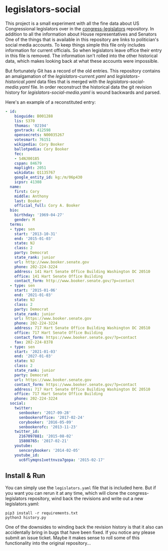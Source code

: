 # legislators-social

This project is a small experiment with all the fine data about US
Congressional legislators over in the [congress-legislators] repository. In
addition to all the information about House representatives and Senators One of
the things that is available in this repository are links to politician's
social media accounts. To keep things simple this file only includes
information for current officials. So when legislators leave office their entry
in this file is removed. The information isn't rolled into the other historical
data, which makes looking back at what these accounts were impossible.

But fortunately Git has a record of the old entries. This repository contains
an amalgamation of the *legislators-current.yaml* and
*legislators-historical.yaml* data files that is merged with the
*legislators-social-media.yaml* file. In order reconstruct the historical data
the git revision history for *legislators-social-media.yaml* is wound backwards
and parsed.

Here's an example of a reconstituted entry:

```yaml
- id:
    bioguide: B001288
    lis: S370
    thomas: '02194'
    govtrack: 412598
    opensecrets: N00035267
    votesmart: 76151
    wikipedia: Cory Booker
    ballotpedia: Cory Booker
    fec:
    - S4NJ00185
    cspan: 84679
    maplight: 2051
    wikidata: Q1135767
    google_entity_id: kg:/m/06p430
    icpsr: 41308
  name:
    first: Cory
    middle: Anthony
    last: Booker
    official_full: Cory A. Booker
  bio:
    birthday: '1969-04-27'
    gender: M
  terms:
  - type: sen
    start: '2013-10-31'
    end: '2015-01-03'
    state: NJ
    class: 2
    party: Democrat
    state_rank: junior
    url: http://www.booker.senate.gov
    phone: 202-224-3224
    address: 141 Hart Senate Office Building Washington DC 20510
    office: 141 Hart Senate Office Building
    contact_form: http://www.booker.senate.gov/?p=contact
  - type: sen
    start: '2015-01-06'
    end: '2021-01-03'
    state: NJ
    class: 2
    party: Democrat
    state_rank: junior
    url: https://www.booker.senate.gov
    phone: 202-224-3224
    address: 717 Hart Senate Office Building Washington DC 20510
    office: 717 Hart Senate Office Building
    contact_form: https://www.booker.senate.gov/?p=contact
    fax: 202-224-8378
  - type: sen
    start: '2021-01-03'
    end: '2027-01-03'
    state: NJ
    class: 2
    state_rank: junior
    party: Democrat
    url: https://www.booker.senate.gov
    contact_form: https://www.booker.senate.gov/?p=contact
    address: 717 Hart Senate Office Building Washington DC 20510
    office: 717 Hart Senate Office Building
    phone: 202-224-3224
  social:
    twitter:
      senbooker: '2017-09-28'
      senbookeroffice: '2017-02-24'
      corybooker: '2016-05-09'
      senbookerofc: '2013-11-23'
    twitter_id:
      2167097881: '2015-08-02'
      15808765: '2017-02-21'
    youtube:
      sencorybooker: '2014-02-05'
    youtube_id:
      uc6flymqns1vettnvza7gopa: '2015-02-17'
```

## Install & Run

You can simply use the `legislators.yaml` file that is included here. But if
you want you can rerun it at any time, which will clone the
congress-legislators repository, wind back the revisions and write out a new
legislators.yaml:

    pip3 install -r requirements.txt
    python3 history.py

One of the downsides to winding back the revision history is that it also can
accidentally bring in bugs that have been fixed. If you notice any please
submit an issue ticket. Maybe it makes sense to roll some of this functionality
into the original repository...

[congress-legislators]: https://github.com/unitedstates/congress-legislators
    
